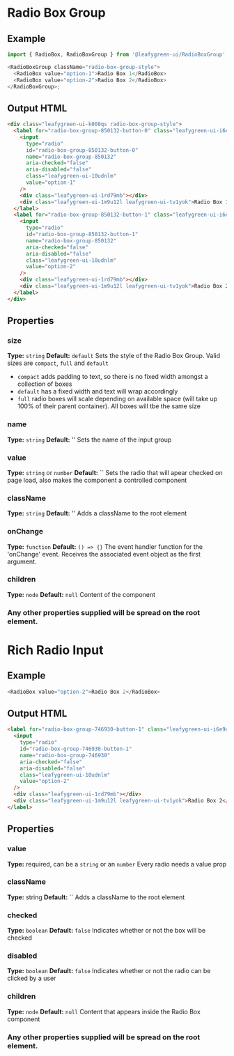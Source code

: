 # Radio Box Group

## Example

```js
import { RadioBox, RadioBoxGroup } from '@leafygreen-ui/RadioBoxGroup';

<RadioBoxGroup className="radio-box-group-style">
  <RadioBox value="option-1">Radio Box 1</RadioBox>
  <RadioBox value="option-2">Radio Box 2</RadioBox>
</RadioBoxGroup>;
```

## Output HTML

```html
<div class="leafygreen-ui-k008qs radio-box-group-style">
  <label for="radio-box-group-850132-button-0" class="leafygreen-ui-i6e9um">
    <input
      type="radio"
      id="radio-box-group-850132-button-0"
      name="radio-box-group-850132"
      aria-checked="false"
      aria-disabled="false"
      class="leafygreen-ui-10udnlm"
      value="option-1"
    />
    <div class="leafygreen-ui-1rd79mb"></div>
    <div class="leafygreen-ui-1m9u12l leafygreen-ui-tv1yok">Radio Box 1</div>
  </label>
  <label for="radio-box-group-850132-button-1" class="leafygreen-ui-i6e9um">
    <input
      type="radio"
      id="radio-box-group-850132-button-1"
      name="radio-box-group-850132"
      aria-checked="false"
      aria-disabled="false"
      class="leafygreen-ui-10udnlm"
      value="option-2"
    />
    <div class="leafygreen-ui-1rd79mb"></div>
    <div class="leafygreen-ui-1m9u12l leafygreen-ui-tv1yok">Radio Box 2</div>
  </label>
</div>
```

## Properties

### size

**Type:** `string`
**Default:** `default`
Sets the style of the Radio Box Group. Valid sizes are `compact`, `full` and `default`

- `compact` adds padding to text, so there is no fixed width amongst a collection of boxes
- `default` has a fixed width and text will wrap accordingly
- `full` radio boxes will scale depending on available space (will take up 100% of their parent container). All boxes will tbe the same size

### name

**Type:** `string`
**Default:** ''
Sets the name of the input group

### value

**Type:** `string` or `number`
**Default:** ``
Sets the radio that will apear checked on page load, also makes the component a controlled component

### className

**Type:** `string`
**Default:** ''
Adds a className to the root element

### onChange

**Type:** `function`
**Default:** `() => {}`
The event handler function for the 'onChange' event. Receives the associated event object as the first argument.

### children

**Type:** `node`
**Default:** `null`
Content of the component

### Any other properties supplied will be spread on the root element.

# Rich Radio Input

## Example

```js
<RadioBox value="option-2">Radio Box 2</RadioBox>
```

## Output HTML

```html
<label for="radio-box-group-746930-button-1" class="leafygreen-ui-i6e9um">
  <input
    type="radio"
    id="radio-box-group-746930-button-1"
    name="radio-box-group-746930"
    aria-checked="false"
    aria-disabled="false"
    class="leafygreen-ui-10udnlm"
    value="option-2"
  />
  <div class="leafygreen-ui-1rd79mb"></div>
  <div class="leafygreen-ui-1m9u12l leafygreen-ui-tv1yok">Radio Box 2</div>
</label>
```

## Properties

### value

**Type:** required, can be a `string` or an `number`
Every radio needs a value prop

### className

**Type:** string
**Default:** ``
Adds a className to the root element

### checked

**Type:** `boolean`
**Default:** `false`
Indicates whether or not the box will be checked

### disabled

**Type:** `boolean`
**Default:** `false`
Indicates whether or not the radio can be clicked by a user

### children

**Type:** `node`
**Default:** `null`
Content that appears inside the Radio Box component

### Any other properties supplied will be spread on the root element.
